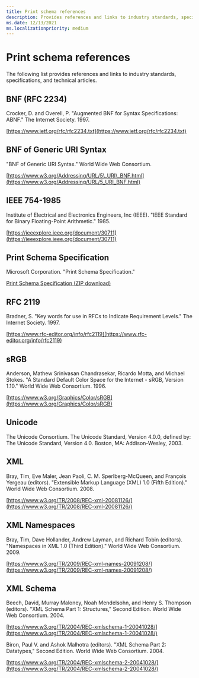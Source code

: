 ```yaml
---
title: Print schema references
description: Provides references and links to industry standards, specifications, and technical articles.
ms.date: 12/13/2021
ms.localizationpriority: medium
---
```


# Print schema references

The following list provides references and links to industry standards, specifications, and technical articles.

## BNF (RFC 2234)

Crocker, D. and Overell, P. "Augmented BNF for Syntax Specifications: ABNF." The Internet Society. 1997.

[https://www.ietf.org/rfc/rfc2234.txt](https://www.ietf.org/rfc/rfc2234.txt)

## BNF of Generic URI Syntax

"BNF of Generic URI Syntax." World Wide Web Consortium.

[https://www.w3.org/Addressing/URL/5\_URI\_BNF.html](https://www.w3.org/Addressing/URL/5_URI_BNF.html)

## IEEE 754-1985

Institute of Electrical and Electronics Engineers, Inc (IEEE). "IEEE Standard for Binary Floating-Point Arithmetic." 1985.

[https://ieeexplore.ieee.org/document/30711](https://ieeexplore.ieee.org/document/30711)

## Print Schema Specification

Microsoft Corporation. "Print Schema Specification."

[Print Schema Specification (ZIP download)](https://download.microsoft.com/download/d/e/c/deca6e6b-3e81-48e7-b7ef-6d92a547d03c/print-schema-spec-2-0.zip)

## RFC 2119

Bradner, S. "Key words for use in RFCs to Indicate Requirement Levels." The Internet Society. 1997.

[https://www.rfc-editor.org/info/rfc2119](https://www.rfc-editor.org/info/rfc2119)

## sRGB

Anderson, Mathew Srinivasan Chandrasekar, Ricardo Motta, and Michael Stokes. "A Standard Default Color Space for the Internet - sRGB, Version 1.10." World Wide Web Consortium. 1996.

[https://www.w3.org/Graphics/Color/sRGB](https://www.w3.org/Graphics/Color/sRGB)

## Unicode

The Unicode Consortium. The Unicode Standard, Version 4.0.0, defined by: The Unicode Standard, Version 4.0. Boston, MA: Addison-Wesley, 2003.

## XML

Bray, Tim, Eve Maler, Jean Paoli, C. M. Sperlberg-McQueen, and François Yergeau (editors). "Extensible Markup Language (XML) 1.0 (Fifth Edition)." World Wide Web Consortium. 2008.

[https://www.w3.org/TR/2008/REC-xml-20081126/](https://www.w3.org/TR/2008/REC-xml-20081126/)

## XML Namespaces

Bray, Tim, Dave Hollander, Andrew Layman, and Richard Tobin (editors). "Namespaces in XML 1.0 (Third Edition)." World Wide Web Consortium. 2009.

[https://www.w3.org/TR/2009/REC-xml-names-20091208/](https://www.w3.org/TR/2009/REC-xml-names-20091208/)

## XML Schema

Beech, David, Murray Maloney, Noah Mendelsohn, and Henry S. Thompson (editors). "XML Schema Part 1: Structures," Second Edition. World Wide Web Consortium. 2004.

[https://www.w3.org/TR/2004/REC-xmlschema-1-20041028/](https://www.w3.org/TR/2004/REC-xmlschema-1-20041028/)

Biron, Paul V. and Ashok Malhotra (editors). "XML Schema Part 2: Datatypes," Second Edition. World Wide Web Consortium. 2004.

[https://www.w3.org/TR/2004/REC-xmlschema-2-20041028/](https://www.w3.org/TR/2004/REC-xmlschema-2-20041028/)
